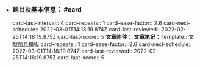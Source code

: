 - ### **题目及基本信息：**   #card
  card-last-interval:: 4
  card-repeats:: 1
  card-ease-factor:: 2.6
  card-next-schedule:: 2022-03-01T14:18:19.874Z
  card-last-reviewed:: 2022-02-25T14:18:19.875Z
  card-last-score:: 5
  **文章附件：**
  **文章笔记：**
  template:: 文献信息模板
  card-repeats:: 1
  card-ease-factor:: 2.6
  card-next-schedule:: 2022-03-01T14:18:19.874Z
  card-last-reviewed:: 2022-02-25T14:18:19.875Z
  card-last-score:: 5